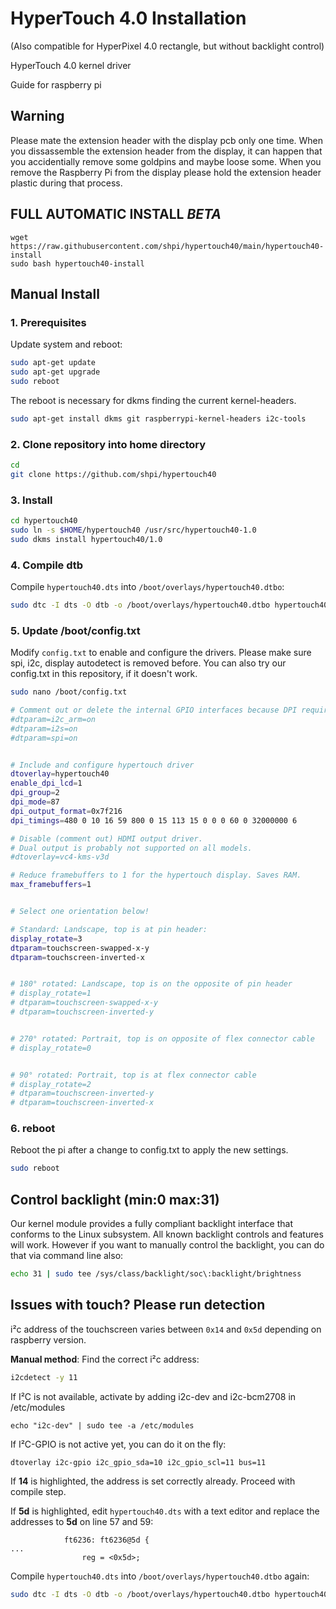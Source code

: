 # HyperTouch 4.0 Installation

(Also compatible for HyperPixel 4.0 rectangle, but without backlight control)

HyperTouch 4.0 kernel driver

Guide for raspberry pi 

## Warning

Please mate the extension header with the display pcb only one time. When you dissassemble the extension header from the display,
it can happen that you accidentially remove some goldpins and maybe loose some. When you remove the Raspberry Pi from the display please hold the extension header plastic during that process.

## FULL AUTOMATIC INSTALL *BETA*

```
wget https://raw.githubusercontent.com/shpi/hypertouch40/main/hypertouch40-install
sudo bash hypertouch40-install
```

## Manual Install

### 1. Prerequisites

Update system and reboot:
```bash
sudo apt-get update
sudo apt-get upgrade
sudo reboot
```

The reboot is necessary for dkms finding the current kernel-headers.


```bash
sudo apt-get install dkms git raspberrypi-kernel-headers i2c-tools
```

### 2. Clone repository into home directory

```bash
cd
git clone https://github.com/shpi/hypertouch40
```

### 3. Install

```bash
cd hypertouch40
sudo ln -s $HOME/hypertouch40 /usr/src/hypertouch40-1.0
sudo dkms install hypertouch40/1.0
```

### 4. Compile dtb


Compile `hypertouch40.dts` into `/boot/overlays/hypertouch40.dtbo`:
```bash
sudo dtc -I dts -O dtb -o /boot/overlays/hypertouch40.dtbo hypertouch40.dts
```

### 5. Update /boot/config.txt

Modify `config.txt` to enable and configure the drivers. Please make sure spi, i2c, display autodetect is removed before. You can also try our config.txt in this repository, if it doesn't work.

```bash
sudo nano /boot/config.txt
```

```bash
# Comment out or delete the internal GPIO interfaces because DPI requires most of the pins itself.
#dtparam=i2c_arm=on
#dtparam=i2s=on
#dtparam=spi=on


# Include and configure hypertouch driver
dtoverlay=hypertouch40
enable_dpi_lcd=1
dpi_group=2
dpi_mode=87
dpi_output_format=0x7f216
dpi_timings=480 0 10 16 59 800 0 15 113 15 0 0 0 60 0 32000000 6

# Disable (comment out) HDMI output driver.
# Dual output is probably not supported on all models.
#dtoverlay=vc4-kms-v3d

# Reduce framebuffers to 1 for the hypertouch display. Saves RAM.
max_framebuffers=1


# Select one orientation below!

# Standard: Landscape, top is at pin header:
display_rotate=3
dtparam=touchscreen-swapped-x-y
dtparam=touchscreen-inverted-x


# 180° rotated: Landscape, top is on the opposite of pin header
# display_rotate=1
# dtparam=touchscreen-swapped-x-y
# dtparam=touchscreen-inverted-y


# 270° rotated: Portrait, top is on opposite of flex connector cable
# display_rotate=0


# 90° rotated: Portrait, top is at flex connector cable
# display_rotate=2
# dtparam=touchscreen-inverted-y
# dtparam=touchscreen-inverted-x

```

### 6. reboot

Reboot the pi after a change to config.txt to apply the new settings.

```bash
sudo reboot
```


## Control backlight (min:0 max:31)

Our kernel module provides a fully compliant backlight interface that conforms to the Linux subsystem. All known backlight controls and features will work. However if you want to manually control the backlight, you can do that via command line also:

```bash
echo 31 | sudo tee /sys/class/backlight/soc\:backlight/brightness
```
## Issues with touch? Please run detection

i²c address of the touchscreen varies between `0x14` and `0x5d` depending on raspberry version.



**Manual method**: 
Find the correct i²c address:
```bash
i2cdetect -y 11
```

If I²C is not available, activate by adding i2c-dev and i2c-bcm2708 in /etc/modules

```
echo "i2c-dev" | sudo tee -a /etc/modules
```

If I²C-GPIO is not active yet, you can do it on the fly:

```
dtoverlay i2c-gpio i2c_gpio_sda=10 i2c_gpio_scl=11 bus=11
```

If **14** is highlighted, the address is set correctly already. Proceed with compile step.

If **5d** is highlighted, edit `hypertouch40.dts` with a text editor and replace the addresses to **5d** on line 57 and 59:
```
            ft6236: ft6236@5d {
...
                reg = <0x5d>;
```

Compile `hypertouch40.dts` into `/boot/overlays/hypertouch40.dtbo` again:
```bash
sudo dtc -I dts -O dtb -o /boot/overlays/hypertouch40.dtbo hypertouch40.dts
```

